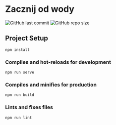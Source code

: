 # Zacznij od wody
![GitHub last commit](https://img.shields.io/github/last-commit/GonteQ-Blazu-Industries/zacznij-od-wody?style=for-the-badge) ![GitHub repo size](https://img.shields.io/github/repo-size/GonteQ-Blazu-Industries/zacznij-od-wody?style=for-the-badge)

## Project Setup
```
npm install
```
### Compiles and hot-reloads for development
```
npm run serve
```
### Compiles and minifies for production
```
npm run build
```
### Lints and fixes files
```
npm run lint
```
